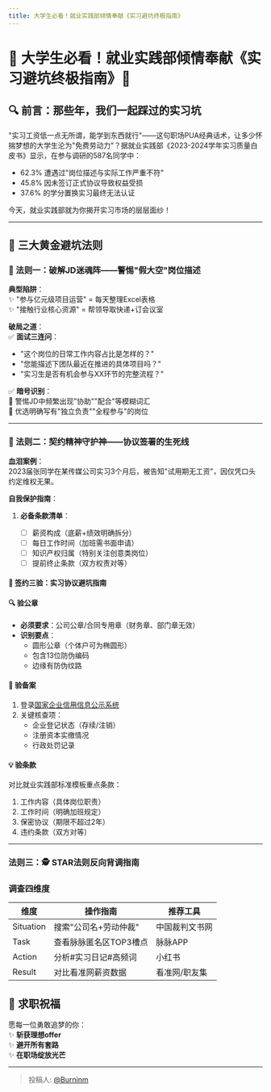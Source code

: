 ```yaml
---
title: 大学生必看！就业实践部倾情奉献《实习避坑终极指南》
---
```


# 🌟 大学生必看！就业实践部倾情奉献《实习避坑终极指南》🌟

## 🔍 前言：那些年，我们一起踩过的实习坑
"实习工资低一点无所谓，能学到东西就行"——这句职场PUA经典话术，让多少怀揣梦想的大学生沦为"免费劳动力"？据就业实践部《2023-2024学年实习质量白皮书》显示，在参与调研的587名同学中：

- 62.3% 遭遇过"岗位描述与实际工作严重不符"
- 45.8% 因未签订正式协议导致权益受损
- 37.6% 的学分置换实习最终无法认证

今天，就业实践部就为你揭开实习市场的层层面纱！

---

## 🚨 三大黄金避坑法则

### 🎯 法则一：破解JD迷魂阵——警惕"假大空"岗位描述
**典型陷阱**：  
✨ "参与亿元级项目运营" = 每天整理Excel表格  
✨ "接触行业核心资源" = 帮领导取快递+订会议室  

**破局之道**：  
✅ **面试三连问**：  
   - "这个岗位的日常工作内容占比是怎样的？"  
   - "您能描述下团队最近在推进的具体项目吗？"  
   - "实习生是否有机会参与XX环节的完整流程？"  

✅ **暗号识别**：  
   🚩 警惕JD中频繁出现"协助""配合"等模糊词汇  
   💎 优选明确写有"独立负责""全程参与"的岗位  

---

### 📜 法则二：契约精神守护神——协议签署的生死线
**血泪案例**：  
2023届张同学在某传媒公司实习3个月后，被告知"试用期无工资"，因仅凭口头约定维权无果。

**自我保护指南**：  
1. **必备条款清单**：  
   
   - [ ] 薪资构成（底薪+绩效明确拆分）
   - [ ] 每日工作时间（加班需书面申请）
   - [ ] 知识产权归属（特别关注创意类岗位）
   - [ ] 提前终止条款（双方权责对等）
   
#### 📄 签约三验：实习协议避坑指南

#### 🔍 验公章
- **必须要求**：公司公章/合同专用章（财务章、部门章无效）
- **识别要点**：
  - 圆形公章（个体户可为椭圆形）
  - 包含13位防伪编码
  - 边缘有防伪纹路

#### 📱 验备案
1. 登录[国家企业信用信息公示系统](http://www.gsxt.gov.cn)
2. 关键核查项：
   - 企业登记状态（存续/注销）
   - 注册资本实缴情况
   - 行政处罚记录

#### 💡 验条款
对比就业实践部标准模板重点条款：
1. 工作内容（具体岗位职责）
2. 工作时间（明确加班规定） 
3. 保密协议（期限不超过2年）
4. 违约条款（双方对等）

---

### 法则三：🕵️ STAR法则反向背调指南

### 调查四维度
| 维度      | 操作指南                          | 推荐工具                  |
|-----------|-----------------------------------|--------------------------|
| Situation | 搜索"公司名+劳动仲裁"             | 中国裁判文书网           |
| Task      | 查看脉脉匿名区TOP3槽点            | 脉脉APP                  |
| Action    | 分析#实习日记#高频词              | 小红书                   |
| Result    | 对比看准网薪资数据                | 看准网/职友集            |
## 🌟 求职祝福

愿每一位勇敢追梦的你：  
✨ **斩获理想offer**  
✨ **避开所有套路**  
✨ **在职场绽放光芒**

---

> 投稿人: [@Burninm](https://github.com/Burninm)
